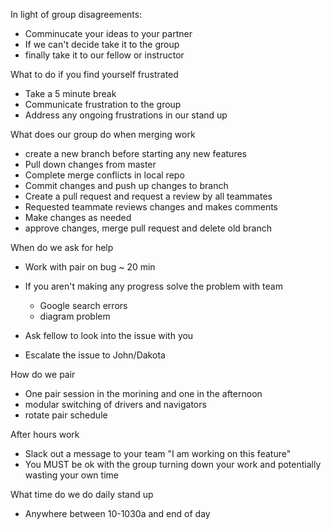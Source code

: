 In light of group disagreements:
  - Comminucate your ideas to your partner
  - If we can't decide take it to the group
  - finally take it to our fellow or instructor

What to do if you find yourself frustrated
  - Take a 5 minute break
  - Communicate frustration to the group
  - Address any ongoing frustrations in our stand up

What does our group do when merging work
  - create a new branch before starting any new features
  - Pull down changes from master
  - Complete merge conflicts in local repo
  - Commit changes and push up changes to branch
  - Create a pull request and request a review by all teammates
  - Requested teammate reviews changes and makes comments
  - Make changes as needed
  - approve changes, merge pull request and delete old branch

When do we ask for help
  - Work with pair on bug ~ 20 min
  - If you aren't making any progress solve the problem with team
    * Google search errors
    * diagram problem

  - Ask fellow to look into the issue with you
  - Escalate the issue to John/Dakota

How do we pair
  - One pair session in the morining and one in the afternoon
  - modular switching of drivers and navigators
  - rotate pair schedule

After hours work
  - Slack out a message to your team "I am working on this feature"
  - You MUST be ok with the group turning down your work and potentially
    wasting your own time

What time do we do daily stand up
  - Anywhere between 10-1030a and end of day





